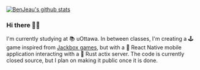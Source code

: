 [![BenJeau's github stats](https://github-readme-stats.vercel.app/api?username=BenJeau&count_private=true&show_icons=true)](https://github.com/anuraghazra/github-readme-stats)

### Hi there 👨‍💻

I'm currently studying at 📚 uOttawa. In between classes, I'm creating a 🕹️ game inspired from [Jackbox games](https://www.jackboxgames.com/), but with a 📱 React Native mobile application interacting with a 🦀 Rust actix server. The code is currently closed source, but I plan on making it public once it is done.

